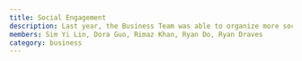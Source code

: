 ```yaml
---
title: Social Engagement
description: Last year, the Business Team was able to organize more social engagement events with the funding opportunities provided by the Central Student Government (CSG) for student organizations. We organized a virtual Burger Night in Fall 2020 and reimbursed members who participated for the cooking ingredients. We also purchased Minecraft licenses for team use and a Realms subscription, pathing the way to Minecraft game nights in Winter 2021.
members: Sim Yi Lin, Dora Guo, Rimaz Khan, Ryan Do, Ryan Draves
category: business
---
```

